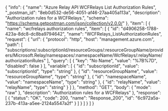 {
  "info": {
    "name": "Azure Relay API WCFRelays List Authorization Rules",
    "_postman_id": "8eb0d532-de56-4051-af46-27aa405a113a",
    "description": "Authorization rules for a WCFRelays.",
    "schema": "https://schema.getpostman.com/json/collection/v2.0.0/"
  },
  "item": [
    {
      "name": "wcfrelays authorization rules",
      "item": [
        {
          "id": "d4906258-1788-423a-8dc8-dc8ba9794642",
          "name": "WCFRelays_ListAuthorizationRules",
          "request": {
            "url": {
              "protocol": "http",
              "host": "management.azure.com",
              "path": [
                "subscriptions/:subscriptionId/resourceGroups/:resourceGroupName/providers/Microsoft.Relay/namespaces/:namespaceName/WcfRelays/:relayName/authorizationRules"
              ],
              "query": [
                {
                  "key": "No Name",
                  "value": "%7B%7D",
                  "disabled": false
                }
              ],
              "variable": [
                {
                  "id": "subscriptionId",
                  "value": "subscriptionId",
                  "type": "string"
                },
                {
                  "id": "resourceGroupName",
                  "value": "resourceGroupName",
                  "type": "string"
                },
                {
                  "id": "namespaceName",
                  "value": "namespaceName",
                  "type": "string"
                },
                {
                  "id": "relayName",
                  "value": "relayName",
                  "type": "string"
                }
              ]
            },
            "method": "GET",
            "body": {
              "mode": "raw"
            },
            "description": "Authorization rules for a WCFRelays"
          },
          "response": [
            {
              "status": "OK",
              "code": 200,
              "name": "Response_200",
              "id": "6c972a5a-237b-413a-a5ee-2124a5547a2f"
            }
          ]
        }
      ]
    }
  ]
}